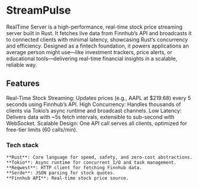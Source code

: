 # StreamPulse

RealTime Server is a high-performance, real-time stock price streaming server built in Rust. It fetches live data from Finnhub’s API and broadcasts it to connected clients with minimal latency, showcasing Rust’s concurrency and efficiency. Designed as a fintech foundation, it powers applications an average person might use—like investment trackers, price alerts, or educational tools—delivering real-time financial insights in a scalable, reliable way.

## Features

Real-Time Stock Streaming: Updates prices (e.g., AAPL at $219.68) every 5 seconds using Finnhub’s API.
High Concurrency: Handles thousands of clients via Tokio’s async runtime and broadcast channels.
Low Latency: Delivers data with ~5s fetch intervals, extensible to sub-second with WebSocket.
Scalable Design: One API call serves all clients, optimized for free-tier limits (60 calls/min).

### Tech stack

    **Rust**: Core language for speed, safety, and zero-cost abstractions.
    **Tokio**: Async runtime for concurrent I/O and task management.
    **Reqwest**: HTTP client for fetching Finnhub data.
    **Serde**: JSON parsing for stock quotes.
    **Finnhub API**: Real-time stock price source.

